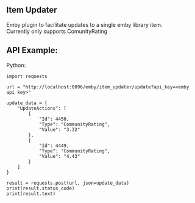 ## Item Updater

Emby plugin to facilitate updates to a single emby library item.  
Currently only supports ComunityRating

## API Example:  

Python:  

```
import requests

url = "http://localhost:8096/emby/item_updater/update?api_key=<emby api key>"

update_data = {
	"UpdateActions": [
		{
			"Id": 4450,
			"Type": "CommunityRating",
			"Value": "3.32"
		},
		{
			"Id": 4449,
			"Type": "CommunityRating",
			"Value": "4.43"
		}
	]
}

result = requests.post(url, json=update_data)
print(result.status_code)
print(result.text)

```
